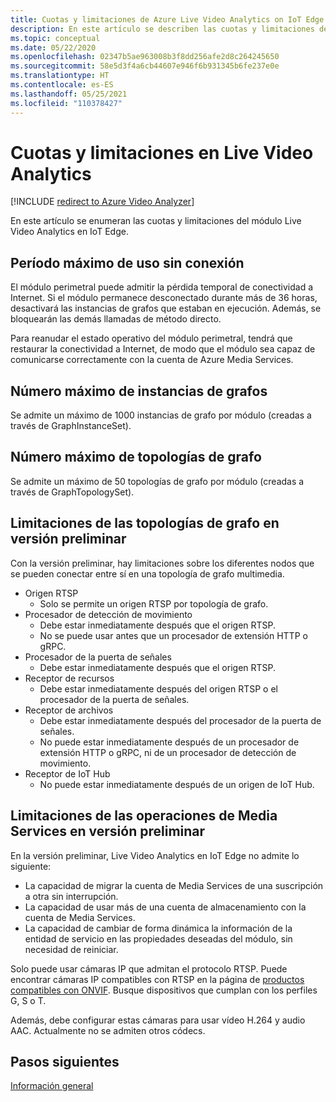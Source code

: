 ```yaml
---
title: Cuotas y limitaciones de Azure Live Video Analytics on IoT Edge - Azure
description: En este artículo se describen las cuotas y limitaciones de Live Video Analytics en IoT Edge.
ms.topic: conceptual
ms.date: 05/22/2020
ms.openlocfilehash: 02347b5ae963008b3f8dd256afe2d8c264245650
ms.sourcegitcommit: 58e5d3f4a6cb44607e946f6b931345b6fe237e0e
ms.translationtype: HT
ms.contentlocale: es-ES
ms.lasthandoff: 05/25/2021
ms.locfileid: "110378427"
---
```

# <a name="quotas-and-limitations-in-live-video-analytics"></a>Cuotas y limitaciones en Live Video Analytics

[!INCLUDE [redirect to Azure Video Analyzer](./includes/redirect-video-analyzer.md)]

En este artículo se enumeran las cuotas y limitaciones del módulo Live Video Analytics en IoT Edge.

## <a name="maximum-period-of-disconnected-use"></a>Período máximo de uso sin conexión

El módulo perimetral puede admitir la pérdida temporal de conectividad a Internet. Si el módulo permanece desconectado durante más de 36 horas, desactivará las instancias de grafos que estaban en ejecución. Además, se bloquearán las demás llamadas de método directo.

Para reanudar el estado operativo del módulo perimetral, tendrá que restaurar la conectividad a Internet, de modo que el módulo sea capaz de comunicarse correctamente con la cuenta de Azure Media Services.

## <a name="maximum-number-of-graph-instances"></a>Número máximo de instancias de grafos

Se admite un máximo de 1000 instancias de grafo por módulo (creadas a través de GraphInstanceSet).

## <a name="maximum-number-of-graph-topologies"></a>Número máximo de topologías de grafo

Se admite un máximo de 50 topologías de grafo por módulo (creadas a través de GraphTopologySet).

## <a name="limitations-on-graph-topologies-at-preview"></a>Limitaciones de las topologías de grafo en versión preliminar

Con la versión preliminar, hay limitaciones sobre los diferentes nodos que se pueden conectar entre sí en una topología de grafo multimedia.

* Origen RTSP
   * Solo se permite un origen RTSP por topología de grafo.
* Procesador de detección de movimiento
   * Debe estar inmediatamente después que el origen RTSP.
   * No se puede usar antes que un procesador de extensión HTTP o gRPC.
* Procesador de la puerta de señales
   * Debe estar inmediatamente después que el origen RTSP.
* Receptor de recursos 
   * Debe estar inmediatamente después del origen RTSP o el procesador de la puerta de señales.
* Receptor de archivos
   * Debe estar inmediatamente después del procesador de la puerta de señales.
   * No puede estar inmediatamente después de un procesador de extensión HTTP o gRPC, ni de un procesador de detección de movimiento.
* Receptor de IoT Hub
   * No puede estar inmediatamente después de un origen de IoT Hub.

## <a name="limitations-on-media-service-operations-at-preview"></a>Limitaciones de las operaciones de Media Services en versión preliminar

En la versión preliminar, Live Video Analytics en IoT Edge no admite lo siguiente:

* La capacidad de migrar la cuenta de Media Services de una suscripción a otra sin interrupción.
* La capacidad de usar más de una cuenta de almacenamiento con la cuenta de Media Services.
* La capacidad de cambiar de forma dinámica la información de la entidad de servicio en las propiedades deseadas del módulo, sin necesidad de reiniciar.

Solo puede usar cámaras IP que admitan el protocolo RTSP. Puede encontrar cámaras IP compatibles con RTSP en la página de [productos compatibles con ONVIF](https://www.onvif.org/conformant-products). Busque dispositivos que cumplan con los perfiles G, S o T.

Además, debe configurar estas cámaras para usar vídeo H.264 y audio AAC. Actualmente no se admiten otros códecs. 

## <a name="next-steps"></a>Pasos siguientes

[Información general](overview.md)
